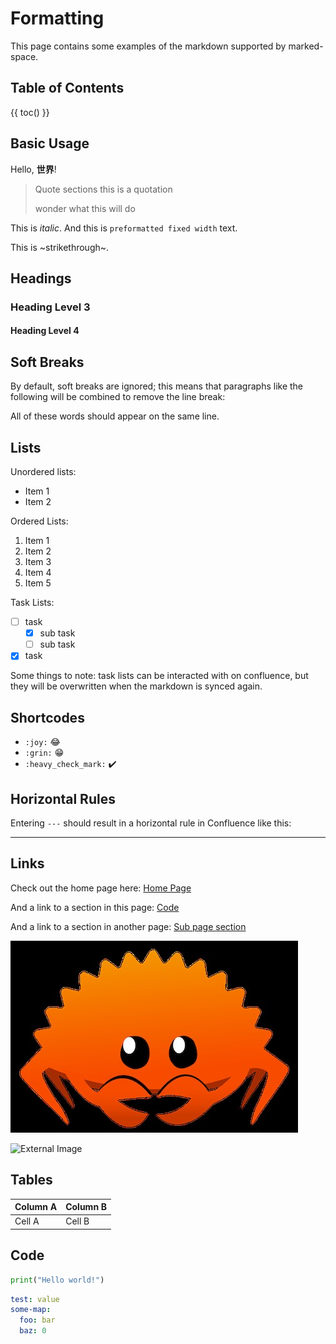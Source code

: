 # Formatting

This page contains some examples of the markdown supported by marked-space.

## Table of Contents

{{ toc() }}

## Basic Usage

Hello, **世界**!

> Quote sections
> this is a quotation
>
> wonder what this will do

This is _italic_. And this is `preformatted fixed width` text.

This is ~strikethrough~.

## Headings

### Heading Level 3

#### Heading Level 4

## Soft Breaks

By default, soft breaks are ignored; this means that paragraphs like the
following will be combined to remove the line break:

All of these words
should appear on the same line.

## Lists

Unordered lists:

- Item 1
- Item 2

Ordered Lists:

1. Item 1
1. Item 2
1. Item 3
1. Item 4
1. Item 5

Task Lists:

- [ ] task
  - [x] sub task
  - [ ] sub task
- [x] task

Some things to note: task lists can be interacted with on confluence, but they
will be overwritten when the markdown is synced again.

## Shortcodes

- `:joy:` :joy:
- `:grin:` :grin:
- `:heavy_check_mark:` :heavy_check_mark:

## Horizontal Rules

Entering `---` should result in a horizontal rule in Confluence like this:

---

## Links

Check out the home page here: [Home Page](./index.md)

And a link to a section in this page: [Code](#code)

And a link to a section in another page: [Sub page section](subpages/subpage1.md#Sub-Page-Section)

![Alt text](image.png "A rusty crustation")

![External Image](http://confluence.atlassian.com/images/logo/confluence_48_trans.png "An external image")

## Tables

| Column A | Column B |
| -------- | -------- |
| Cell A   | Cell B   |

## Code

```python
print("Hello world!")
```

```yaml
test: value
some-map:
  foo: bar
  baz: 0
```
